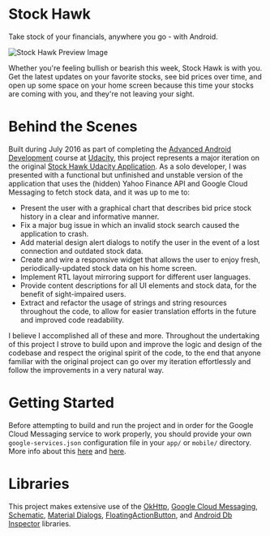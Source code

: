 # Stock Hawk
Take stock of your financials, anywhere you go - with Android.

![Stock Hawk Preview Image](Stock_Hawk_Preview_Image.png?raw=true)

Whether you're feeling bullish or bearish this week, Stock Hawk is with you. Get the latest updates on your favorite stocks,
see bid prices over time, and open up some space on your home screen because this time your stocks are coming with you, and they're not
leaving your sight.

# Behind the Scenes

Built during July 2016 as part of completing the [Advanced Android Development](https://www.udacity.com/course/advanced-android-app-development--ud855)
course at [Udacity](https://www.udacity.com/), this project represents a major iteration on the original 
[Stock Hawk Udacity Application](https://github.com/udacity/StockHawk). As a solo developer, I was presented with a
functional but unfinished and unstable version of the application that uses the (hidden) Yahoo Finance API and Google Cloud Messaging to fetch stock data, and it was up to me to:

  * Present the user with a graphical chart that describes bid price stock history in a clear and informative manner.
  * Fix a major bug issue in which an invalid stock search caused the application to crash.
  * Add material design alert dialogs to notify the user in the event of a lost connection and outdated stock data.
  * Create and wire a responsive widget that allows the user to enjoy fresh, periodically-updated stock data on his home screen.
  * Implement RTL layout mirroring support for different user languages. 
  * Provide content descriptions for all UI elements and stock data, for the benefit of sight-impaired users.
  * Extract and refactor the usage of strings and string resources throughout the code, to allow for 
     easier translation efforts in the future and improved code readability.

I believe I accomplished all of these and more. Throughout the undertaking of this project I strove to build upon and improve the
logic and design of the codebase and respect the original spirit of the code, to the end that anyone familiar with the original project
can go over my iteration effortlessly and follow the improvements in a very natural way.

# Getting Started 

Before attempting to build and run the project and in order for the Google Cloud Messaging service to work properly, 
you should provide your own `google-services.json` configuration file in your `app/` or `mobile/` directory. 
More info about this [here](https://developers.google.com/cloud-messaging/android/client) and [here](https://developers.google.com/cloud-messaging/network-manager).

# Libraries

This project makes extensive use of the [OkHttp](https://github.com/square/okhttp), [Google Cloud Messaging](https://developers.google.com/cloud-messaging/), 
[Schematic](https://github.com/SimonVT/schematic), [Material Dialogs](https://github.com/afollestad/material-dialogs), 
[FloatingActionButton](https://github.com/makovkastar/FloatingActionButton), and [Android Db Inspector](https://github.com/infinum/android_dbinspector) 
libraries. 
